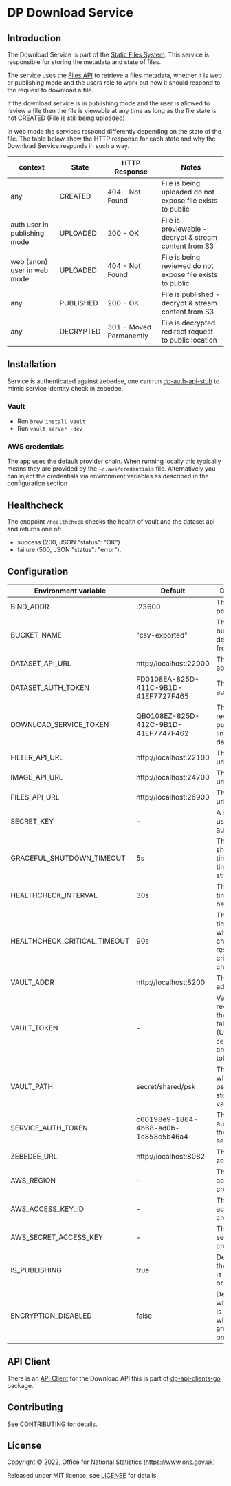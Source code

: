 # DP Download Service

## Introduction

The Download Service is part of the [Static Files System](https://github.com/ONSdigital/dp-static-files-compose).
This service is responsible for storing the metadata and state of files.

The service uses the [Files API](https://github.com/ONSdigital/dp-files-api) to retrieve a files metadata, whether it
is web or publishing mode and the users role to work out how it should respond to the request to download a file.

If the download service is in publishing mode and the user is allowed to review a file then the file is viewable at any
time as long as the file state is not CREATED (File is still being uploaded)

In web mode the services respond differently depending on the state of the file. The table below show the HTTP response
for each state and why the Download Service responds in such a way.

| context                      | State       | HTTP Response           | Notes                                                      |
|------------------------------|-------------|-------------------------|------------------------------------------------------------|
| any                          | CREATED     | 404 - Not Found         | File is being uploaded do not expose file exists to public |
| auth user in publishing mode | UPLOADED    | 200 - OK                | File is previewable - decrypt & stream content from S3     |
| web (anon) user in web mode  | UPLOADED    | 404 - Not Found         | File is being reviewed do not expose file exists to public |
| any                          | PUBLISHED   | 200 - OK                | File is published - decrypt & stream content from S3       |
| any                          | DECRYPTED   | 301 - Moved Permanently | File is decrypted redirect request to public location      | 

## Installation

Service is authenticated against zebedee, one can run [dp-auth-api-stub](https://github.com/ONSdigital/dp-auth-api-stub)
to mimic service identity check in zebedee.

### Vault

- Run `brew install vault`
- Run `vault server -dev`

### AWS credentials

The app uses the default provider chain. When running locally this typically means they are provided by
the `~/.aws/credentials` file. Alternatively you can inject the credentials via environment variables as described in
the configuration section

## Healthcheck

The endpoint `/healthcheck` checks the health of vault and the dataset api and returns one of:

- success (200, JSON "status": "OK")
- failure (500, JSON "status": "error").

## Configuration

| Environment variable         | Default                              | Description                                                                                      |
|------------------------------|--------------------------------------|--------------------------------------------------------------------------------------------------|
| BIND_ADDR                    | :23600                               | The host and port to bind to                                                                     |
| BUCKET_NAME                  | "csv-exported"                       | The s3 bucket to decrypt files from                                                              |
| DATASET_API_URL              | http://localhost:22000               | The dataset api url                                                                              |
| DATASET_AUTH_TOKEN           | FD0108EA-825D-411C-9B1D-41EF7727F465 | The dataset auth token                                                                           |
| DOWNLOAD_SERVICE_TOKEN       | QB0108EZ-825D-412C-9B1D-41EF7747F462 | The token to request public/private links from dataset api                                       |
| FILTER_API_URL               | http://localhost:22100               | The filter api url                                                                               |
| IMAGE_API_URL                | http://localhost:24700               | The image api url                                                                                |
| FILES_API_URL                | http://localhost:26900               | The image api url                                                                                |
| SECRET_KEY                   | -                                    | A secret key used authentication                                                                 |
| GRACEFUL_SHUTDOWN_TIMEOUT    | 5s                                   | The graceful shutdown timeout in time duration string format                                     |
| HEALTHCHECK_INTERVAL         | 30s                                  | The period of time between health checks                                                         |
| HEALTHCHECK_CRITICAL_TIMEOUT | 90s                                  | The period of time after which failing checks will result in critical global check status        |
| VAULT_ADDR                   | http://localhost:8200                | The vault address                                                                                |
| VAULT_TOKEN                  | -                                    | Vault token required for the client to talk to vault. (Use `make debug` to create a vault token) |
| VAULT_PATH                   | secret/shared/psk                    | The path where the psks will be stored in for vault                                              |
| SERVICE_AUTH_TOKEN           | c60198e9-1864-4b68-ad0b-1e858e5b46a4 | The service auth token for the download service                                                  |
| ZEBEDEE_URL                  | http://localhost:8082                | The URL for zebedee                                                                              |
| AWS_REGION                   | -                                    | The AWS access key credential                                                                    |
| AWS_ACCESS_KEY_ID            | -                                    | The AWS access key credential                                                                    |
| AWS_SECRET_ACCESS_KEY        | -                                    | The AWS secret key credential                                                                    |
| IS_PUBLISHING                | true                                 | Determines if the instance is publishing or not                                                  |
| ENCRYPTION_DISABLED          | false                                | Determines whether vault is used and whether files are encrypted on S3                           |

## API Client 

There is an [API Client](https://github.com/ONSdigital/dp-api-clients-go/tree/main/download) for the Download API this is part
of [dp-api-clients-go](https://github.com/ONSdigital/dp-api-clients-go) package.

## Contributing

See [CONTRIBUTING](CONTRIBUTING.md) for details.

## License

Copyright © 2022, Office for National Statistics (https://www.ons.gov.uk)

Released under MIT license, see [LICENSE](LICENSE.md) for details